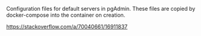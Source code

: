 Configuration files for default servers in pgAdmin. These files are copied by docker-compose into the container on creation.

https://stackoverflow.com/a/70040661/16911837